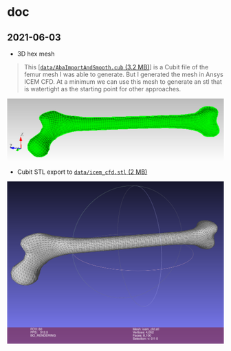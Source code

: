 # doc

## 2021-06-03

* 3D hex mesh

> This [[`data/AbaImportAndSmooth.cub` (3.2 MB)](data/AbaImportAndSmooth.cub)] is a Cubit file of the femur mesh I was able to generate. But I generated the mesh in Ansys ICEM CFD.
> At a minimum we can use this mesh to generate an stl that is watertight as the starting point for other approaches.

![icem_cfd_in_cubit](fig/icem_cfd_in_cubit.png)

* Cubit STL export to [`data/icem_cfd.stl` (2 MB)](data/icem_cfd.stl)

![icem_cfd_stl_in_meshlab](fig/icem_cfd_stl_in_meshlab.png)
